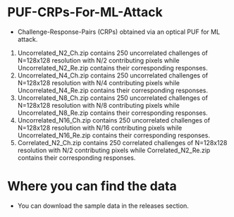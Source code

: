 # PUF-CRPs-For-ML-Attack
- Challenge-Response-Pairs (CRPs) obtained via an optical PUF for ML attack.
1. Uncorrelated_N2_Ch.zip contains 250 uncorrelated challenges of N=128x128 resolution with N/2 contributing pixels while Uncorrelated_N2_Re.zip contains their corresponding responses.
2. Uncorrelated_N4_Ch.zip contains 250 uncorrelated challenges of N=128x128 resolution with N/4 contributing pixels while Uncorrelated_N4_Re.zip contains their corresponding responses.
3. Uncorrelated_N8_Ch.zip contains 250 uncorrelated challenges of N=128x128 resolution with N/8 contributing pixels while Uncorrelated_N8_Re.zip contains their corresponding responses.
4. Uncorrelated_N16_Ch.zip contains 250 uncorrelated challenges of N=128x128 resolution with N/16 contributing pixels while Uncorrelated_N16_Re.zip contains their corresponding responses.
5. Correlated_N2_Ch.zip contains 250 correlated challenges of N=128x128 resolution with N/2 contributing pixels while Correlated_N2_Re.zip contains their corresponding responses.

# Where you can find the data
- You can download the sample data in the releases section.
